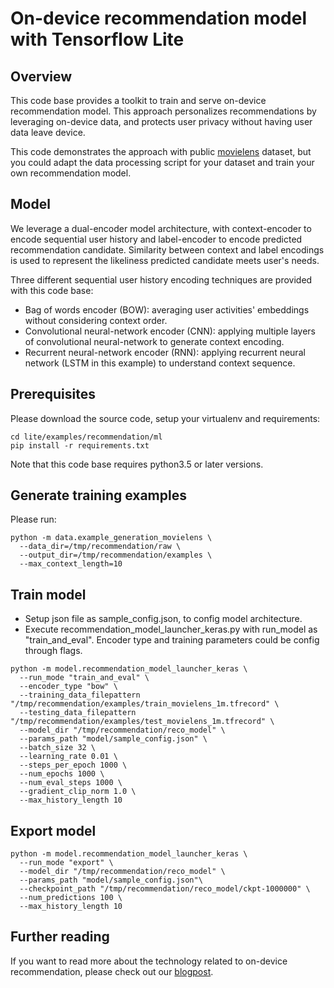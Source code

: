 # On-device recommendation model with Tensorflow Lite

## Overview
This code base provides a toolkit to train and serve on-device recommendation
model. This approach personalizes recommendations by leveraging on-device data,
and protects user privacy without having user data leave device.

This code demonstrates the approach with public
[movielens](https://grouplens.org/datasets/movielens/) dataset, but you could
adapt the data processing script for your dataset and train your own
recommendation model.

## Model
We leverage a dual-encoder model architecture, with context-encoder to encode
sequential user history and label-encoder to encode predicted recommendation
candidate. Similarity between context and label encodings is used to represent
the likeliness predicted candidate meets user's needs.

Three different sequential user history encoding techniques are provided with
this code base:

* Bag of words encoder (BOW): averaging user activities' embeddings without
considering context order.
* Convolutional neural-network encoder (CNN): applying multiple layers of
convolutional neural-network to generate context encoding.
* Recurrent neural-network encoder (RNN): applying recurrent neural network
(LSTM in this example) to understand context sequence.

## Prerequisites
Please download the source code, setup your virtualenv and requirements:

```
cd lite/examples/recommendation/ml
pip install -r requirements.txt
```

Note that this code base requires python3.5 or later versions.

## Generate training examples
Please run:

```
python -m data.example_generation_movielens \
  --data_dir=/tmp/recommendation/raw \
  --output_dir=/tmp/recommendation/examples \
  --max_context_length=10
```

## Train model
* Setup json file as sample_config.json, to config model architecture.
* Execute recommendation_model_launcher_keras.py with run_model as
"train_and_eval". Encoder type and training parameters could be config through
flags.

```
python -m model.recommendation_model_launcher_keras \
  --run_mode "train_and_eval" \
  --encoder_type "bow" \
  --training_data_filepattern "/tmp/recommendation/examples/train_movielens_1m.tfrecord" \
  --testing_data_filepattern "/tmp/recommendation/examples/test_movielens_1m.tfrecord" \
  --model_dir "/tmp/recommendation/reco_model" \
  --params_path "model/sample_config.json" \
  --batch_size 32 \
  --learning_rate 0.01 \
  --steps_per_epoch 1000 \
  --num_epochs 1000 \
  --num_eval_steps 1000 \
  --gradient_clip_norm 1.0 \
  --max_history_length 10
```

## Export model

```
python -m model.recommendation_model_launcher_keras \
  --run_mode "export" \
  --model_dir "/tmp/recommendation/reco_model" \
  --params_path "model/sample_config.json"\
  --checkpoint_path "/tmp/recommendation/reco_model/ckpt-1000000" \
  --num_predictions 100 \
  --max_history_length 10
```

## Further reading

If you want to read more about the technology related to on-device
recommendation, please check out our
[blogpost](https://blog.tensorflow.org/2020/09/introduction-to-tflite-on-device-recommendation.html).
